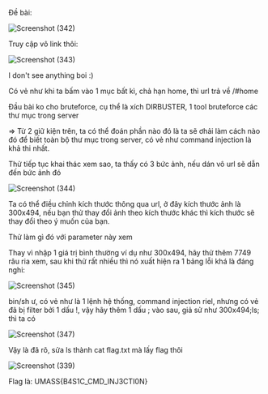 Đề bài:

![Screenshot (342)](https://github.com/ductohno/ctf_wup/assets/152991010/3fc1aea9-fc22-436a-a4fa-26b6f8d1f198)

Truy cập vô link thôi:


![Screenshot (343)](https://github.com/ductohno/ctf_wup/assets/152991010/bc69872d-f6c1-4467-8ebf-2d0d4866d132)

I don't see anything boi :)

Có vẻ như khi ta bấm vào 1 mục bất kì, chả hạn home, thì url trả về /#home

Đầu bài ko cho bruteforce, cụ thể là xích DIRBUSTER, 1 tool bruteforce các thư mục trong server

=> Từ 2 giữ kiện trên, ta có thể đoán phần nào đó là ta sẽ ơhải làm cách nào đó để biết toàn bộ thư mục trong server, có vẻ như command injection là khả thi nhất.

Thử tiếp tục khai thác xem sao, ta thấy có 3 bức ảnh, nếu dán vô url sẽ dẫn đến bức ảnh đó

![Screenshot (344)](https://github.com/ductohno/ctf_wup/assets/152991010/d7c9e3ed-52e5-4137-9c74-4cca6efea114)

Ta có thể điều chỉnh kích thước thông qua url, ở đây kích thước ảnh là 300x494, nếu bạn thử thay đổi ảnh theo kích thước khác thì kích thước sẽ thay đổi theo ý muốn của bạn.

Thử làm gì đó với parameter này xem

Thay vì nhập 1 giá trị bình thường ví dụ như 300x494, hãy thử thêm 7749 râu ria xem, sau khi thử rất nhiều thì nó xuất hiện ra 1 bảng lỗi khá là đáng nghi:

![Screenshot (345)](https://github.com/ductohno/ctf_wup/assets/152991010/a9b520b4-4eb9-4a5c-aea2-356a20de9176)

bin/sh ư, có vẻ như là 1 lệnh hệ thống, command injection riel, nhưng có vẻ đã bị filter bởi 1 dấu !, vậy hãy thêm 1 dấu ; vào sau, giả sử như 300x494;ls; thì ta có

![Screenshot (347)](https://github.com/ductohno/ctf_wup/assets/152991010/c3d7787b-5566-4417-9ae8-9c66506eeeb6)

Vậy là đã rõ, sửa ls thành cat flag.txt mà lấy flag thôi

![Screenshot (339)](https://github.com/ductohno/ctf_wup/assets/152991010/5cde3f6a-5d4e-4f64-be9e-a9bb9baa7ac6)

Flag là: UMASS{B4S1C_CMD_INJ3CTI0N}

